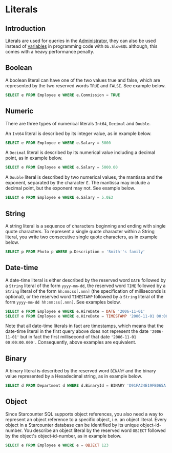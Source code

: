 # Literals

## Introduction

Literals are used for queries in the [Administrator](../working-with-starcounter/administrator-web-ui.md), they can also be used instead of [variables](../database/querying-using-sql.md#using-variables) in programming code with `Db.SlowSQL` although, this comes with a heavy performance penalty.

## Boolean

A boolean literal can have one of the two values true and false, which are represented by the two reserved words `TRUE` and `FALSE`. See example below.

```sql
SELECT e FROM Employee e WHERE e.Commission = TRUE
```

## Numeric

There are three types of numerical literals `Int64`, `Decimal` and `Double`.

An `Int64` literal is described by its integer value, as in example below.

```sql
SELECT e FROM Employee e WHERE e.Salary = 5000
```

A `Decimal` literal is described by its numerical value including a decimal point, as in example below.

```sql
SELECT e FROM Employee e WHERE e.Salary = 5000.00
```

A `Double` literal is described by two numerical values, the mantissa and the exponent, separated by the character `E`. The mantissa may include a decimal point, but the exponent may not. See example below.

```sql
SELECT e FROM Employee e WHERE e.Salary = 5.0E3
```

## String

A string literal is a sequence of characters beginning and ending with single quote characters. To represent a single quote character within a String literal, you write two consecutive single quote characters, as in example below.

```sql
SELECT p FROM Photo p WHERE p.Description = 'Smith''s family'
```

## Date-time

A date-time literal is either described by the reserved word `DATE` followed by a `String` literal of the form `yyyy-mm-dd`, the reserved word `TIME` followed by a `String` literal of the form `hh:mm:ss[.nnn]` \(the specification of milliseconds is optional\), or the reserved word `TIMESTAMP` followed by a `String` literal of the form `yyyy-mm-dd hh:mm:ss[.nnn]`. See examples below.

```sql
SELECT e FROM Employee e WHERE e.HireDate = DATE '2006-11-01'
SELECT e FROM Employee e WHERE e.HireDate = TIMESTAMP '2006-11-01 00:00:00'
```

Note that all date-time literals in fact are timestamps, which means that the date-time literal in the first query above does not represent the date `'2006-11-01'` but in fact the first millisecond of that date `'2006-11-01 00:00:00.000'`. Consequently, above examples are equivalent.

## Binary

A binary literal is described by the reserved word `BINARY` and the binary value represented by a Hexadecimal string, as in example below.

```sql
SELECT d FROM Department d WHERE d.BinaryId = BINARY 'D91FA24E19FB065A'
```

## Object

Since Starcounter SQL supports object references, you also need a way to represent an object reference to a specific object, i.e. an object literal. Every object in a Starcounter database can be identified by its unique object-id-number. You describe an object literal by the reserved word `OBJECT` followed by the object's object-id-number, as in example below.

```sql
SELECT e FROM Employee e WHERE e = OBJECT 123
```

